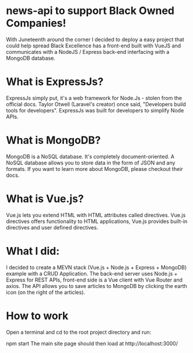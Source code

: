 # news-api to support Black Owned Companies!

With Juneteenth around the corner I decided to deploy a easy project that could help spread Black Excellence has a front-end built with VueJS and communicates with a NodeJS / Express back-end interfacing with a MongoDB database. 


# What is ExpressJs?
ExpressJs simply put, it's a web framework for Node.Js - stolen from the official docs. Taylor Otwell (Laravel's creator) once said, "Developers build tools for developers". ExpressJs was built for developers to simplify Node APIs.

# What is MongoDB?
MongoDB is a NoSQL database. It's completely document-oriented. A NoSQL database allows you to store data in the form of JSON and any formats. If you want to learn more about MongoDB, please checkout their docs.

# What is Vue.js?
Vue.js lets you extend HTML with HTML attributes called directives. Vue.js directives offers functionality to HTML applications, Vue.js provides built-in directives and user defined directives.

# What I did:
I decided to create a MEVN stack (Vue.js + Node.js + Express + MongoDB) example with a CRUD Application. The back-end server uses Node.js + Express for REST APIs, front-end side is a Vue client with Vue Router and axios. The API allows you to save articles to MongoDB by clicking the earth icon (on the right of the articles). 

# How to work
Open a terminal and cd to the root project directory and run:

npm start
The main site page should then load at http://localhost:3000/

